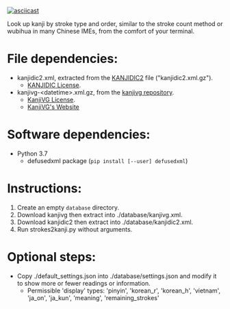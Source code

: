 [![asciicast](https://asciinema.org/a/350528.svg)](https://asciinema.org/a/350528)

Look up kanji by stroke type and order, similar to the stroke count method or wubihua in many Chinese IMEs, from the comfort of your terminal.

# File dependencies:
* kanjidic2.xml, extracted from the [KANJIDIC2](http://www.edrdg.org/wiki/index.php/KANJIDIC_Project) file ("kanjidic2.xml.gz").
    * [KANJIDIC License](http://www.edrdg.org/edrdg/licence.html).
* kanjivg-\<datetime\>.xml.gz, from the [kanjivg repository](https://github.com/KanjiVG/kanjivg/releases).
    * [KanjiVG License](https://github.com/KanjiVG/kanjivg/blob/master/COPYING).
    * [KanjiVG's Website](http://kanjivg.tagaini.net)

# Software dependencies:
* Python 3.7
    * defusedxml package (`pip install [--user] defusedxml`)

# Instructions:
1. Create an empty `database` directory.
2. Download kanjivg then extract into ./database/kanjivg.xml.
3. Download kanjidic2 then extract into ./database/kanjidic2.xml.
4. Run strokes2kanji.py without arguments.

# Optional steps:
* Copy ./default\_settings.json into ./database/settings.json and modify it to show more or fewer readings or information.
    * Permissible 'display' types: 'pinyin', 'korean\_r', 'korean\_h', 'vietnam', 'ja\_on', 'ja\_kun', 'meaning', 'remaining\_strokes'
